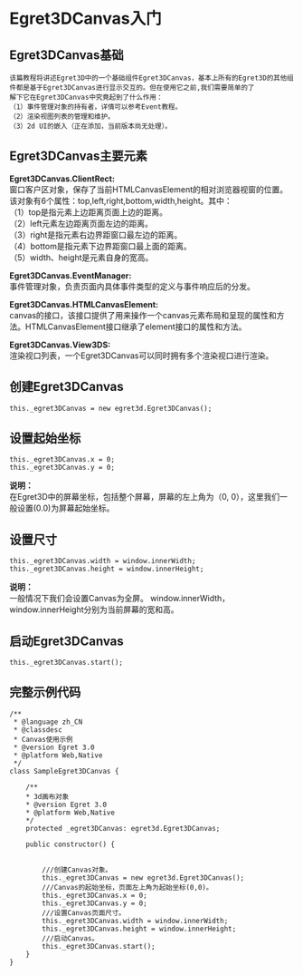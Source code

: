 # Egret3DCanvas入门 #
## Egret3DCanvas基础 ##
	该篇教程将讲述Egret3D中的一个基础组件Egret3DCanvas，基本上所有的Egret3D的其他组件都是基于Egret3DCanvas进行显示交互的。但在使用它之前,我们需要简单的了
	解下它在Egret3DCanvas中究竟起到了什么作用：  
	（1）事件管理对象的持有者，详情可以参考Event教程。
	（2）渲染视图列表的管理和维护。
	（3）2d UI的嵌入（正在添加，当前版本尚无处理）。

## Egret3DCanvas主要元素 ##
**Egret3DCanvas.ClientRect:**  
	窗口客户区对象，保存了当前HTMLCanvasElement的相对浏览器视窗的位置。该对象有6个属性：top,left,right,bottom,width,height。其中：    
	（1）top是指元素上边距离页面上边的距离。    
	（2）left元素左边距离页面左边的距离。  
	（3）right是指元素右边界距窗口最左边的距离。  
	（4）bottom是指元素下边界距窗口最上面的距离。		
	（5）width、height是元素自身的宽高。   

**Egret3DCanvas.EventManager:**  
	事件管理对象，负责页面内具体事件类型的定义与事件响应后的分发。  

**Egret3DCanvas.HTMLCanvasElement:**  
	canvas的接口，该接口提供了用来操作一个canvas元素布局和呈现的属性和方法。HTMLCanvasElement接口继承了element接口的属性和方法。  

**Egret3DCanvas.View3DS:**  
	渲染视口列表，一个Egret3DCanvas可以同时拥有多个渲染视口进行渲染。  

## 创建Egret3DCanvas ##
	this._egret3DCanvas = new egret3d.Egret3DCanvas();
	
## 设置起始坐标 ##
	this._egret3DCanvas.x = 0;
    this._egret3DCanvas.y = 0;

**说明：**   
	在Egret3D中的屏幕坐标，包括整个屏幕，屏幕的左上角为（0, 0），这里我们一般设置(0.0)为屏幕起始坐标。

## 设置尺寸 ##
	this._egret3DCanvas.width = window.innerWidth;  
    this._egret3DCanvas.height = window.innerHeight;

**说明：**  
	一般情况下我们会设置Canvas为全屏。 window.innerWidth，window.innerHeight分别为当前屏幕的宽和高。  

## 启动Egret3DCanvas ##
	this._egret3DCanvas.start();  

## 完整示例代码 ##
	/**
	 * @language zh_CN
	 * @classdesc
	 * Canvas使用示例
	 * @version Egret 3.0
	 * @platform Web,Native
	 */
	class SampleEgret3DCanvas {
	
	    /**
	    * 3d画布对象
	    * @version Egret 3.0
	    * @platform Web,Native
	    */
	    protected _egret3DCanvas: egret3d.Egret3DCanvas;
	
	    public constructor() {
	
	        
	        ///创建Canvas对象。
	        this._egret3DCanvas = new egret3d.Egret3DCanvas();
	        ///Canvas的起始坐标，页面左上角为起始坐标(0,0)。
	        this._egret3DCanvas.x = 0;
	        this._egret3DCanvas.y = 0;
	        ///设置Canvas页面尺寸。
	        this._egret3DCanvas.width = window.innerWidth;
	        this._egret3DCanvas.height = window.innerHeight;
	        ///启动Canvas。
	        this._egret3DCanvas.start();
	    }
	}    